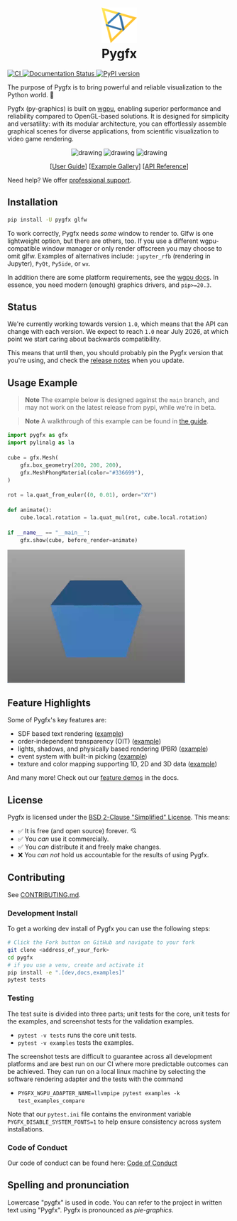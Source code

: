 <h1 align="center"><img src="docs/_static/pygfx.svg" height="80"><br>Pygfx</h1>

[![CI
](https://github.com/pygfx/pygfx/actions/workflows/ci.yml/badge.svg)
](https://github.com/pygfx/pygfx/actions/workflows/ci.yml)
[![Documentation Status
](https://readthedocs.org/projects/pygfx/badge/?version=stable)
](https://docs.pygfx.org)
[![PyPI version
](https://badge.fury.io/py/pygfx.svg)
](https://badge.fury.io/py/pygfx)

The purpose of Pygfx is to bring powerful and reliable visualization to the Python world. 🚀

Pygfx (py-graphics) is built on [wgpu](https://github.com/pygfx/wgpu-py/), enabling superior performance and reliability compared to OpenGL-based solutions. It is designed for simplicity and versatility: with its modular architecture, you can effortlessly assemble graphical scenes for diverse applications, from scientific visualization to video game rendering.

<p align="center">
<img src="./docs/_static/readme_sponza.png" alt="drawing" width="200"/>
<img src="./docs/_static/readme_pbr_example.webp" alt="drawing" width="200"/>
<img src="./docs/_static/readme_torus_knot_wire.png" alt="drawing" width="200"/>
</p>
<p align="center">
[<a href="https://docs.pygfx.org/stable/guide.html">User Guide</a>]
[<a href="https://docs.pygfx.org/stable/_gallery/index.html">Example Gallery</a>]
[<a href="https://docs.pygfx.org/stable/reference.html">API Reference</a>]
</p>

Need help? We offer [professional support](https://pygfx.org/sponsor.html).

## Installation

```bash
pip install -U pygfx glfw
```

To work correctly, Pygfx needs _some_ window to render to. Glfw is one
lightweight option, but there are others, too. If you use a different
wgpu-compatible window manager or only render offscreen you may choose to omit
glfw. Examples of alternatives include: `jupyter_rfb` (rendering in Jupyter),
`PyQt`, `PySide`, or `wx`.

In addition there are some platform
requirements, see the [wgpu docs](https://wgpu-py.readthedocs.io/en/stable/start.html). In
essence, you need modern (enough) graphics drivers, and `pip>=20.3`.

## Status

We're currently working towards version `1.0`, which means that the API
can change with each version. We expect to reach `1.0` near July 2026, 
at which point we start caring about backwards compatibility.

This means that until then, you should probably pin the Pygfx version
that you're using, and check the [release notes](https://github.com/pygfx/pygfx/releases)
when you update.

## Usage Example

> **Note**
> The example below is designed against the `main` branch,
> and may not work on the latest release from pypi, while we're in beta.

> **Note**
> A walkthrough of this example can be found in [the
> guide](https://docs.pygfx.org/stable/guide.html#how-to-use-pygfx).

```python
import pygfx as gfx
import pylinalg as la

cube = gfx.Mesh(
    gfx.box_geometry(200, 200, 200),
    gfx.MeshPhongMaterial(color="#336699"),
)

rot = la.quat_from_euler((0, 0.01), order="XY")

def animate():
    cube.local.rotation = la.quat_mul(rot, cube.local.rotation)

if __name__ == "__main__":
    gfx.show(cube, before_render=animate)

```
<img src="./docs/_static/guide_rotating_cube.gif" alt="drawing" width="400"/>


## Feature Highlights
Some of Pygfx's key features are:

- SDF based text rendering ([example](
  https://docs.pygfx.org/stable/_gallery/feature_demo/text_contrast.html))
- order-independent transparency (OIT) ([example](
  https://docs.pygfx.org/stable/_gallery/feature_demo/transparency2.html))
- lights, shadows, and physically based rendering (PBR) ([example](
  https://docs.pygfx.org/stable/_gallery/feature_demo/pbr.html))
- event system with built-in picking ([example](
  https://docs.pygfx.org/stable/_gallery/feature_demo/picking_points.html))
- texture and color mapping supporting 1D, 2D and 3D data ([example](
  https://docs.pygfx.org/stable/_gallery/feature_demo/colormap_channels.html))


And many more! Check out our [feature demos](
https://docs.pygfx.org/stable/_gallery/index.html) in the docs.

## License

Pygfx is licensed under the [BSD 2-Clause "Simplified" License](LICENSE). This means:

- :white_check_mark: It is free (and open source) forever. :cupid:
- :white_check_mark: You _can_ use it commercially.
- :white_check_mark: You _can_ distribute it and freely make changes.
- :x: You _can not_ hold us accountable for the results of using Pygfx.

## Contributing

See [CONTRIBUTING.md](CONTRIBUTING.md).

### Development Install
To get a working dev install of Pygfx you can use the following steps:

```bash
# Click the Fork button on GitHub and navigate to your fork
git clone <address_of_your_fork>
cd pygfx
# if you use a venv, create and activate it
pip install -e ".[dev,docs,examples]"
pytest tests
```

### Testing

The test suite is divided into three parts; unit tests for the core, unit
tests for the examples, and screenshot tests for the validation examples.

* `pytest -v tests` runs the core unit tests.
* `pytest -v examples` tests the examples.

The screenshot tests are difficult to guarantee across all development
platforms and are best run on our CI where more predictable outcomes can be
achieved. They can run on a local linux machine by selecting the software
rendering adapter and the tests with the command

* `PYGFX_WGPU_ADAPTER_NAME=llvmpipe pytest examples -k test_examples_compare`

Note that our `pytest.ini` file contains the environment variable
`PYGFX_DISABLE_SYSTEM_FONTS=1` to help ensure consistency across system
installations.


### Code of Conduct

Our code of conduct can be found here: [Code of Conduct](./CODE_OF_CONDUCT.md)


## Spelling and pronunciation

Lowercase "pygfx" is used in code. You can refer to the project in written text using "Pygfx".
Pygfx is pronounced as *pie-graphics*.
